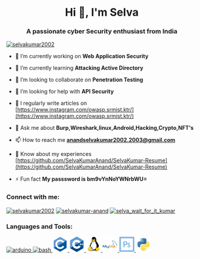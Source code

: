 <h1 align="center">Hi 👋, I'm Selva</h1>
<h3 align="center">A passionate cyber Security enthusiast from India</h3>

<p align="left"> <a href="https://twitter.com/selvakumar2002" target="blank"><img src="https://img.shields.io/twitter/follow/selvakumar2002?logo=twitter&style=for-the-badge" alt="selvakumar2002" /></a> </p>

- 🔭 I’m currently working on **Web Application Security**

- 🌱 I’m currently learning **Attacking Active Directory**

- 👯 I’m looking to collaborate on **Penetration Testing**

- 🤝 I’m looking for help with **API Security**

- 📝 I regularly write articles on [https://www.instagram.com/owasp.srmist.ktr/](https://www.instagram.com/owasp.srmist.ktr/)

- 💬 Ask me about **Burp,Wireshark,linux,Android,Hacking,Crypto,NFT's**

- 📫 How to reach me **anandselvakumar2002.2003@gmail.com**

- 📄 Know about my experiences [https://github.com/SelvaKumarAnand/SelvaKumar-Resume](https://github.com/SelvaKumarAnand/SelvaKumar-Resume)

- ⚡ Fun fact **My passsword is bm9vYnNoYWNrbWU=**

<h3 align="left">Connect with me:</h3>
<p align="left">
<a href="https://twitter.com/selvakumar2002" target="blank"><img align="center" src="https://raw.githubusercontent.com/rahuldkjain/github-profile-readme-generator/master/src/images/icons/Social/twitter.svg" alt="selvakumar2002" height="30" width="40" /></a>
<a href="https://linkedin.com/in/selvakumar-anand" target="blank"><img align="center" src="https://raw.githubusercontent.com/rahuldkjain/github-profile-readme-generator/master/src/images/icons/Social/linked-in-alt.svg" alt="selvakumar-anand" height="30" width="40" /></a>
<a href="https://instagram.com/selva_wait_for_it_kumar" target="blank"><img align="center" src="https://raw.githubusercontent.com/rahuldkjain/github-profile-readme-generator/master/src/images/icons/Social/instagram.svg" alt="selva_wait_for_it_kumar" height="30" width="40" /></a>
</p>

<h3 align="left">Languages and Tools:</h3>
<p align="left"> <a href="https://www.arduino.cc/" target="_blank" rel="noreferrer"> <img src="https://cdn.worldvectorlogo.com/logos/arduino-1.svg" alt="arduino" width="40" height="40"/> </a> <a href="https://www.gnu.org/software/bash/" target="_blank" rel="noreferrer"> <img src="https://www.vectorlogo.zone/logos/gnu_bash/gnu_bash-icon.svg" alt="bash" width="40" height="40"/> </a> <a href="https://www.cprogramming.com/" target="_blank" rel="noreferrer"> <img src="https://raw.githubusercontent.com/devicons/devicon/master/icons/c/c-original.svg" alt="c" width="40" height="40"/> </a> <a href="https://www.w3schools.com/cpp/" target="_blank" rel="noreferrer"> <img src="https://raw.githubusercontent.com/devicons/devicon/master/icons/cplusplus/cplusplus-original.svg" alt="cplusplus" width="40" height="40"/> </a> <a href="https://www.linux.org/" target="_blank" rel="noreferrer"> <img src="https://raw.githubusercontent.com/devicons/devicon/master/icons/linux/linux-original.svg" alt="linux" width="40" height="40"/> </a> <a href="https://www.mysql.com/" target="_blank" rel="noreferrer"> <img src="https://raw.githubusercontent.com/devicons/devicon/master/icons/mysql/mysql-original-wordmark.svg" alt="mysql" width="40" height="40"/> </a> <a href="https://www.photoshop.com/en" target="_blank" rel="noreferrer"> <img src="https://raw.githubusercontent.com/devicons/devicon/master/icons/photoshop/photoshop-line.svg" alt="photoshop" width="40" height="40"/> </a> <a href="https://www.python.org" target="_blank" rel="noreferrer"> <img src="https://raw.githubusercontent.com/devicons/devicon/master/icons/python/python-original.svg" alt="python" width="40" height="40"/> </a> </p>

